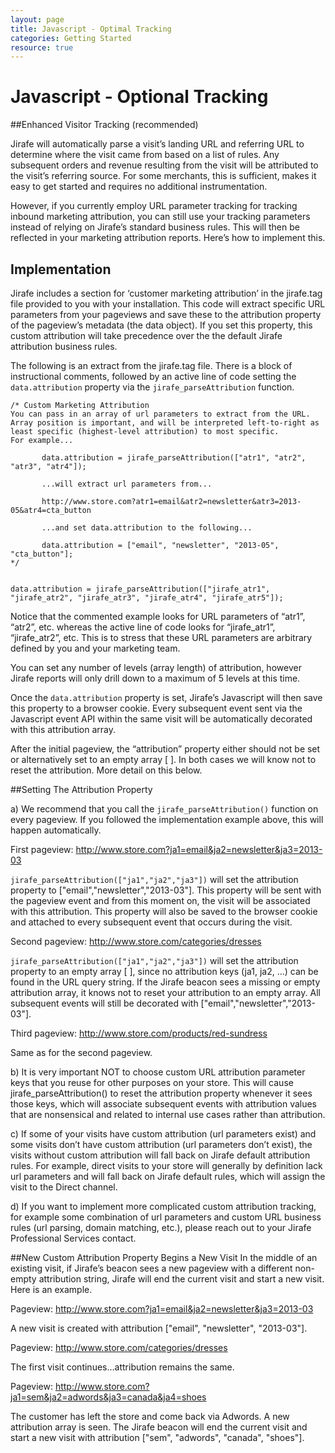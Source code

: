 ```yaml
---
layout: page
title: Javascript - Optimal Tracking
categories: Getting Started
resource: true
---	
```


# Javascript - Optional Tracking

##Enhanced Visitor Tracking (recommended)

Jirafe will automatically parse a visit’s landing URL and referring URL to determine where the visit came from based on a list of rules. Any subsequent orders and revenue resulting from the visit will be attributed to the visit’s referring source. For some merchants, this is sufficient, makes it easy to get started and requires no additional instrumentation.

However, if you currently employ URL parameter tracking for tracking inbound marketing attribution, you can still use your tracking parameters instead of relying on Jirafe’s standard business rules. This will then be reflected in your marketing attribution reports. Here’s how to implement this.

## Implementation
Jirafe includes a section for ‘customer marketing attribution’ in the jirafe.tag file provided to you with your installation. This code will extract specific URL parameters from your pageviews and save these to the attribution property of the pageview’s metadata (the data object). If you set this property, this custom attribution will take precedence over the the default Jirafe attribution business rules. 

The following is an extract from the jirafe.tag file. There is a block of instructional comments, followed by an active line of code setting the `data.attribution` property via the `jirafe_parseAttribution` function.


```
/* Custom Marketing Attribution
You can pass in an array of url parameters to extract from the URL. Array position is important, and will be interpreted left-to-right as least specific (highest-level attribution) to most specific. 
For example...
       
       data.attribution = jirafe_parseAttribution(["atr1", "atr2", "atr3", "atr4"]);       

       ...will extract url parameters from...

       http://www.store.com?atr1=email&atr2=newsletter&atr3=2013-05&atr4=cta_button

       ...and set data.attribution to the following...

       data.attribution = ["email", "newsletter", "2013-05", "cta_button"];
*/


data.attribution = jirafe_parseAttribution(["jirafe_atr1", "jirafe_atr2", "jirafe_atr3", "jirafe_atr4", "jirafe_atr5"]);
```
Notice that the commented example looks for URL parameters of “atr1”, “atr2”, etc. whereas the active line of code looks for “jirafe_atr1”, “jirafe_atr2”, etc. This is to stress that these URL parameters are arbitrary defined by you and your marketing team.

You can set any number of levels (array length) of attribution, however Jirafe reports will only drill down to a maximum of 5 levels at this time.

Once the `data.attribution` property is set, Jirafe’s Javascript will then save this property to a browser cookie. Every subsequent event sent via the Javascript event API within the same visit will be automatically decorated with this attribution array.

After the initial pageview, the “attribution” property either should not be set or alternatively set to an empty array [ ].  In both cases we will know not to reset the attribution. More detail on this below.

##Setting The Attribution Property

a) We recommend that you call the `jirafe_parseAttribution()` function on every pageview. If you followed the implementation example above, this will happen automatically.

First pageview: <http://www.store.com?ja1=email&ja2=newsletter&ja3=2013-03>

`jirafe_parseAttribution(["ja1","ja2","ja3"])` will set the attribution property to ["email","newsletter","2013-03"]. This property will be sent with the pageview event and from this moment on, the visit will be associated with this attribution. This property will also be saved to the browser cookie and attached to every subsequent event that occurs during the visit.

Second pageview: <http://www.store.com/categories/dresses>

`jirafe_parseAttribution(["ja1","ja2","ja3"])` will set the attribution property to an empty array [ ], since no attribution keys (ja1, ja2, ...) can be found in the URL query string. If the Jirafe beacon sees a missing or empty attribution array, it knows not to reset your attribution to an empty array. All subsequent events will still be decorated with ["email","newsletter","2013-03"].

Third pageview: <http://www.store.com/products/red-sundress>

Same as for the second pageview.

b) It is very important NOT to choose custom URL attribution parameter keys that you reuse for other purposes on your store. This will cause jirafe_parseAttribution() to reset the attribution property whenever it sees those keys, which will associate subsequent events with attribution values that are nonsensical and related to internal use cases rather than attribution.

c) If some of your visits have custom attribution (url parameters exist) and some visits don’t have custom attribution (url parameters don’t exist), the visits without custom attribution will fall back on Jirafe default attribution rules. For example, direct visits to your store will generally by definition lack url parameters and will fall back on Jirafe default rules, which will assign the visit to the Direct channel.

d) If you want to implement more complicated custom attribution tracking, for example some combination of url parameters and custom URL business rules (url parsing, domain matching, etc.), please reach out to your Jirafe Professional Services contact.

##New Custom Attribution Property Begins a New Visit
In the middle of an existing visit, if Jirafe’s beacon sees a new pageview with a different non-empty attribution string, Jirafe will end the current visit and start a new visit. Here is an example.

Pageview: <http://www.store.com?ja1=email&ja2=newsletter&ja3=2013-03>

A new visit is created with attribution ["email", "newsletter", "2013-03"].

Pageview: <http://www.store.com/categories/dresses>

The first visit continues...attribution remains the same.

Pageview: <http://www.store.com?ja1=sem&ja2=adwords&ja3=canada&ja4=shoes>

The customer has left the store and come back via Adwords. A new attribution array is seen. The Jirafe beacon will end the current visit and start a new visit with attribution ["sem", "adwords", "canada", "shoes"].
